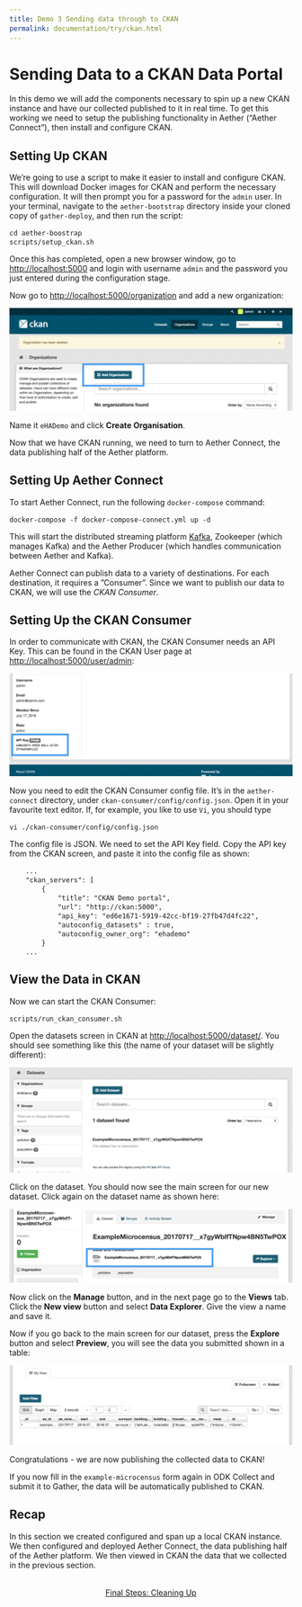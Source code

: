 ```yaml
---
title: Demo 3 Sending data through to CKAN
permalink: documentation/try/ckan.html
---
```


# Sending Data to a CKAN Data Portal

In this demo we will add the components necessary to spin up a new CKAN instance and have our collected published to it in real time. To get this working we need to setup the publishing functionality in Aether (“Aether Connect”), then install and configure CKAN.

## Setting Up CKAN

We’re going to use a script to make it easier to install and configure CKAN. This will download Docker images for CKAN and perform the necessary configuration. It will then prompt you for a password for the `admin` user. In your terminal, navigate to the `aether-bootstrap` directory inside your cloned copy of `gather-deploy`, and then run the script:

```
cd aether-boostrap
scripts/setup_ckan.sh
```

Once this has completed, open a new browser window, go to [http://localhost:5000](http://localhost:5000) and login with username `admin` and the password you just entered during the configuration stage.

Now go to [http://localhost:5000/organization](http://localhost:5000/organization) and add a new organization:

![Adding an Organization in CKAN](/images/ckan-organizations.png)

Name it `eHADemo` and click **Create Organisation**.

Now that we have CKAN running, we need to turn to Aether Connect, the data publishing half of the Aether platform.

## Setting Up Aether Connect

To start Aether Connect, run the following `docker-compose` command:

```
docker-compose -f docker-compose-connect.yml up -d
```

This will start the distributed streaming platform [Kafka](https://kafka.apache.org/), Zookeeper (which manages Kafka) and the Aether Producer (which handles communication between Aether and Kafka). 

Aether Connect can publish data to a variety of destinations. For each destination, it requires a ”Consumer”. Since we want to publish our data to CKAN, we will use the *CKAN Consumer*.

## Setting Up the CKAN Consumer

In order to communicate with CKAN, the CKAN Consumer needs an API Key. This can be found in the CKAN User page at [http://localhost:5000/user/admin](http://localhost:5000/user/admin):

![Getting the CKAN API Key](/images/ckan-api-key.png)

Now you need to edit the CKAN Consumer config file. It’s in the `aether-connect` directory, under `ckan-consumer/config/config.json`. Open it in your favourite text editor. If, for example, you like to use `Vi`, you should type

```
vi ./ckan-consumer/config/config.json
```

The config file is JSON. We need to set the API Key field. Copy the API key from the CKAN screen, and paste it into the config file as shown:

```
    ...
    "ckan_servers": [
        {
            "title": "CKAN Demo portal",
            "url": "http://ckan:5000",
            "api_key": "ed6e1671-5919-42cc-bf19-27fb47d4fc22",
            "autoconfig_datasets" : true,
            "autoconfig_owner_org": "ehademo"
        }
    ...
```

## View the Data in CKAN

Now we can start the CKAN Consumer:

```
scripts/run_ckan_consumer.sh
```

Open the datasets screen in CKAN at [http://localhost:5000/dataset/](http://localhost:5000/dataset/). You should see something like this (the name of your dataset will be slightly different):

![Our dataset in CKAN](/images/ckan-datasets.png)

Click on the dataset. You should now see the main screen for our new dataset. Click again on the dataset name as shown here:

![The dataset link](/images/ckan-dataset-link.png)

Now click on the **Manage** button, and in the next page go to the **Views** tab. Click the **New view** button and select **Data Explorer**. Give the view a name and save it.

Now if you go back to the main screen for our dataset, press the **Explore** button and select **Preview**, you will see the data you submitted shown in a table:

![The dataset view in CKAN](/images/ckan-dataset-view.png)

Congratulations - we are now publishing the collected data to CKAN!

If you now fill in the `example-microcensus` form again in ODK Collect and submit it to Gather, the data will be automatically published to CKAN.

## Recap 

In this section we created configured and span up a local CKAN instance. We then configured and deployed Aether Connect, the data publishing half of the Aether platform. We then viewed in CKAN the data that we collected in the previous section.

<div style="margin-top: 2rem; text-align: center"><a href="clean-up">Final Steps: Cleaning Up</a></div>
